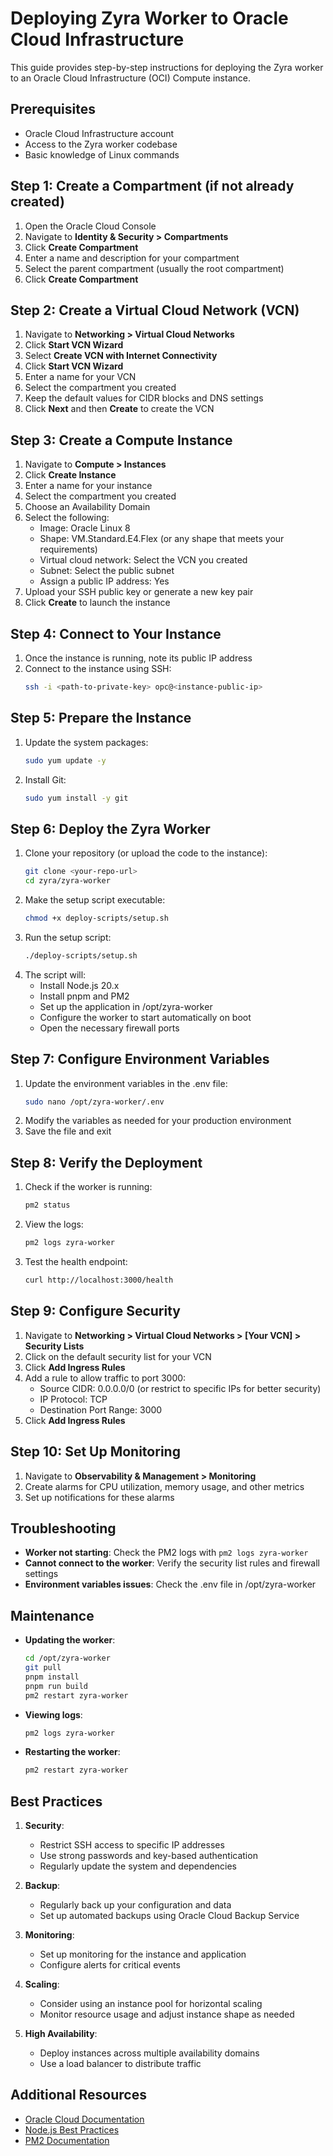 # Deploying Zyra Worker to Oracle Cloud Infrastructure

This guide provides step-by-step instructions for deploying the Zyra worker to an Oracle Cloud Infrastructure (OCI) Compute instance.

## Prerequisites

- Oracle Cloud Infrastructure account
- Access to the Zyra worker codebase
- Basic knowledge of Linux commands

## Step 1: Create a Compartment (if not already created)

1. Open the Oracle Cloud Console
2. Navigate to **Identity & Security > Compartments**
3. Click **Create Compartment**
4. Enter a name and description for your compartment
5. Select the parent compartment (usually the root compartment)
6. Click **Create Compartment**

## Step 2: Create a Virtual Cloud Network (VCN)

1. Navigate to **Networking > Virtual Cloud Networks**
2. Click **Start VCN Wizard**
3. Select **Create VCN with Internet Connectivity**
4. Click **Start VCN Wizard**
5. Enter a name for your VCN
6. Select the compartment you created
7. Keep the default values for CIDR blocks and DNS settings
8. Click **Next** and then **Create** to create the VCN

## Step 3: Create a Compute Instance

1. Navigate to **Compute > Instances**
2. Click **Create Instance**
3. Enter a name for your instance
4. Select the compartment you created
5. Choose an Availability Domain
6. Select the following:
   - Image: Oracle Linux 8
   - Shape: VM.Standard.E4.Flex (or any shape that meets your requirements)
   - Virtual cloud network: Select the VCN you created
   - Subnet: Select the public subnet
   - Assign a public IP address: Yes
7. Upload your SSH public key or generate a new key pair
8. Click **Create** to launch the instance

## Step 4: Connect to Your Instance

1. Once the instance is running, note its public IP address
2. Connect to the instance using SSH:
   ```bash
   ssh -i <path-to-private-key> opc@<instance-public-ip>
   ```

## Step 5: Prepare the Instance

1. Update the system packages:
   ```bash
   sudo yum update -y
   ```
2. Install Git:
   ```bash
   sudo yum install -y git
   ```

## Step 6: Deploy the Zyra Worker

1. Clone your repository (or upload the code to the instance):
   ```bash
   git clone <your-repo-url>
   cd zyra/zyra-worker
   ```
2. Make the setup script executable:
   ```bash
   chmod +x deploy-scripts/setup.sh
   ```
3. Run the setup script:
   ```bash
   ./deploy-scripts/setup.sh
   ```
4. The script will:
   - Install Node.js 20.x
   - Install pnpm and PM2
   - Set up the application in /opt/zyra-worker
   - Configure the worker to start automatically on boot
   - Open the necessary firewall ports

## Step 7: Configure Environment Variables

1. Update the environment variables in the .env file:
   ```bash
   sudo nano /opt/zyra-worker/.env
   ```
2. Modify the variables as needed for your production environment
3. Save the file and exit

## Step 8: Verify the Deployment

1. Check if the worker is running:
   ```bash
   pm2 status
   ```
2. View the logs:
   ```bash
   pm2 logs zyra-worker
   ```
3. Test the health endpoint:
   ```bash
   curl http://localhost:3000/health
   ```

## Step 9: Configure Security

1. Navigate to **Networking > Virtual Cloud Networks > [Your VCN] > Security Lists**
2. Click on the default security list for your VCN
3. Click **Add Ingress Rules**
4. Add a rule to allow traffic to port 3000:
   - Source CIDR: 0.0.0.0/0 (or restrict to specific IPs for better security)
   - IP Protocol: TCP
   - Destination Port Range: 3000
5. Click **Add Ingress Rules**

## Step 10: Set Up Monitoring

1. Navigate to **Observability & Management > Monitoring**
2. Create alarms for CPU utilization, memory usage, and other metrics
3. Set up notifications for these alarms

## Troubleshooting

- **Worker not starting**: Check the PM2 logs with `pm2 logs zyra-worker`
- **Cannot connect to the worker**: Verify the security list rules and firewall settings
- **Environment variables issues**: Check the .env file in /opt/zyra-worker

## Maintenance

- **Updating the worker**:
  ```bash
  cd /opt/zyra-worker
  git pull
  pnpm install
  pnpm run build
  pm2 restart zyra-worker
  ```
- **Viewing logs**:
  ```bash
  pm2 logs zyra-worker
  ```
- **Restarting the worker**:
  ```bash
  pm2 restart zyra-worker
  ```

## Best Practices

1. **Security**:
   - Restrict SSH access to specific IP addresses
   - Use strong passwords and key-based authentication
   - Regularly update the system and dependencies

2. **Backup**:
   - Regularly back up your configuration and data
   - Set up automated backups using Oracle Cloud Backup Service

3. **Monitoring**:
   - Set up monitoring for the instance and application
   - Configure alerts for critical events

4. **Scaling**:
   - Consider using an instance pool for horizontal scaling
   - Monitor resource usage and adjust instance shape as needed

5. **High Availability**:
   - Deploy instances across multiple availability domains
   - Use a load balancer to distribute traffic

## Additional Resources

- [Oracle Cloud Documentation](https://docs.oracle.com/en-us/iaas/Content/home.htm)
- [Node.js Best Practices](https://github.com/goldbergyoni/nodebestpractices)
- [PM2 Documentation](https://pm2.keymetrics.io/docs/usage/quick-start/)
